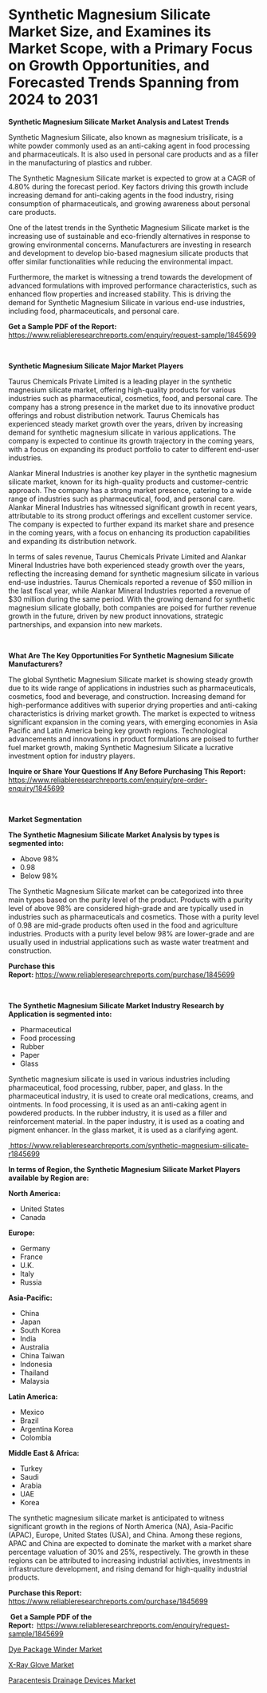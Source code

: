 <p><h1>Synthetic Magnesium Silicate Market Size, and Examines its Market Scope, with a Primary Focus on Growth Opportunities, and Forecasted Trends Spanning from 2024 to 2031</h1></p><p><strong>Synthetic Magnesium Silicate Market Analysis and Latest Trends</strong></p>
<p><p>Synthetic Magnesium Silicate, also known as magnesium trisilicate, is a white powder commonly used as an anti-caking agent in food processing and pharmaceuticals. It is also used in personal care products and as a filler in the manufacturing of plastics and rubber.</p><p>The Synthetic Magnesium Silicate market is expected to grow at a CAGR of 4.80% during the forecast period. Key factors driving this growth include increasing demand for anti-caking agents in the food industry, rising consumption of pharmaceuticals, and growing awareness about personal care products.</p><p>One of the latest trends in the Synthetic Magnesium Silicate market is the increasing use of sustainable and eco-friendly alternatives in response to growing environmental concerns. Manufacturers are investing in research and development to develop bio-based magnesium silicate products that offer similar functionalities while reducing the environmental impact.</p><p>Furthermore, the market is witnessing a trend towards the development of advanced formulations with improved performance characteristics, such as enhanced flow properties and increased stability. This is driving the demand for Synthetic Magnesium Silicate in various end-use industries, including food, pharmaceuticals, and personal care.</p></p>
<p><strong>Get a Sample PDF of the Report:&nbsp;</strong> <a href="https://www.reliableresearchreports.com/enquiry/request-sample/1845699">https://www.reliableresearchreports.com/enquiry/request-sample/1845699</a></p>
<p>&nbsp;</p>
<p><strong>Synthetic Magnesium Silicate Major Market Players</strong></p>
<p><p>Taurus Chemicals Private Limited is a leading player in the synthetic magnesium silicate market, offering high-quality products for various industries such as pharmaceutical, cosmetics, food, and personal care. The company has a strong presence in the market due to its innovative product offerings and robust distribution network. Taurus Chemicals has experienced steady market growth over the years, driven by increasing demand for synthetic magnesium silicate in various applications. The company is expected to continue its growth trajectory in the coming years, with a focus on expanding its product portfolio to cater to different end-user industries.</p><p>Alankar Mineral Industries is another key player in the synthetic magnesium silicate market, known for its high-quality products and customer-centric approach. The company has a strong market presence, catering to a wide range of industries such as pharmaceutical, food, and personal care. Alankar Mineral Industries has witnessed significant growth in recent years, attributable to its strong product offerings and excellent customer service. The company is expected to further expand its market share and presence in the coming years, with a focus on enhancing its production capabilities and expanding its distribution network.</p><p>In terms of sales revenue, Taurus Chemicals Private Limited and Alankar Mineral Industries have both experienced steady growth over the years, reflecting the increasing demand for synthetic magnesium silicate in various end-use industries. Taurus Chemicals reported a revenue of $50 million in the last fiscal year, while Alankar Mineral Industries reported a revenue of $30 million during the same period. With the growing demand for synthetic magnesium silicate globally, both companies are poised for further revenue growth in the future, driven by new product innovations, strategic partnerships, and expansion into new markets.</p></p>
<p>&nbsp;</p>
<p><strong>What Are The Key Opportunities For Synthetic Magnesium Silicate Manufacturers?</strong></p>
<p><p>The global Synthetic Magnesium Silicate market is showing steady growth due to its wide range of applications in industries such as pharmaceuticals, cosmetics, food and beverage, and construction. Increasing demand for high-performance additives with superior drying properties and anti-caking characteristics is driving market growth. The market is expected to witness significant expansion in the coming years, with emerging economies in Asia Pacific and Latin America being key growth regions. Technological advancements and innovations in product formulations are poised to further fuel market growth, making Synthetic Magnesium Silicate a lucrative investment option for industry players.</p></p>
<p><strong>Inquire or Share Your Questions If Any Before Purchasing This Report:</strong> <a href="https://www.reliableresearchreports.com/enquiry/pre-order-enquiry/1845699">https://www.reliableresearchreports.com/enquiry/pre-order-enquiry/1845699</a></p>
<p>&nbsp;</p>
<p><strong>Market Segmentation</strong></p>
<p><strong>The Synthetic Magnesium Silicate Market Analysis by types is segmented into:</strong></p>
<p><ul><li>Above 98%</li><li>0.98</li><li>Below 98%</li></ul></p>
<p><p>The Synthetic Magnesium Silicate market can be categorized into three main types based on the purity level of the product. Products with a purity level of above 98% are considered high-grade and are typically used in industries such as pharmaceuticals and cosmetics. Those with a purity level of 0.98 are mid-grade products often used in the food and agriculture industries. Products with a purity level below 98% are lower-grade and are usually used in industrial applications such as waste water treatment and construction.</p></p>
<p><strong>Purchase this Report:&nbsp;</strong><a href="https://www.reliableresearchreports.com/purchase/1845699">https://www.reliableresearchreports.com/purchase/1845699</a></p>
<p>&nbsp;</p>
<p><strong>The Synthetic Magnesium Silicate Market Industry Research by Application is segmented into:</strong></p>
<p><ul><li>Pharmaceutical</li><li>Food processing</li><li>Rubber</li><li>Paper</li><li>Glass</li></ul></p>
<p><p>Synthetic magnesium silicate is used in various industries including pharmaceutical, food processing, rubber, paper, and glass. In the pharmaceutical industry, it is used to create oral medications, creams, and ointments. In food processing, it is used as an anti-caking agent in powdered products. In the rubber industry, it is used as a filler and reinforcement material. In the paper industry, it is used as a coating and pigment enhancer. In the glass market, it is used as a clarifying agent.</p></p>
<p><a href="https://www.reliableresearchreports.com/synthetic-magnesium-silicate-r1845699">&nbsp;https://www.reliableresearchreports.com/synthetic-magnesium-silicate-r1845699</a></p>
<p><strong>In terms of Region, the Synthetic Magnesium Silicate Market Players available by Region are:</strong></p>
<p>
    <p> <strong> North America: </strong>
        <ul>
            <li>United States</li>
            <li>Canada</li>
        </ul>
        </p> 
    <p> <strong> Europe: </strong>
        <ul>
            <li>Germany</li>
            <li>France</li>
            <li>U.K.</li>
            <li>Italy</li>
            <li>Russia</li>
        </ul>
        </p> 
    <p> <strong> Asia-Pacific: </strong>
        <ul>
            <li>China</li>
            <li>Japan</li>
            <li>South Korea</li>
            <li>India</li>
            <li>Australia</li>
            <li>China Taiwan</li>
            <li>Indonesia</li>
            <li>Thailand</li>
            <li>Malaysia</li>
        </ul>
        </p> 
    <p> <strong> Latin America: </strong>
        <ul>
            <li>Mexico</li>
            <li>Brazil</li>
            <li>Argentina Korea</li>
            <li>Colombia</li>
        </ul>
        </p> 
    <p> <strong> Middle East & Africa: </strong>
        <ul>
            <li>Turkey</li>
            <li>Saudi</li>
            <li>Arabia</li>
            <li>UAE</li>
            <li>Korea</li>
        </ul>
    </p>
    </p>
<p><p>The synthetic magnesium silicate market is anticipated to witness significant growth in the regions of North America (NA), Asia-Pacific (APAC), Europe, United States (USA), and China. Among these regions, APAC and China are expected to dominate the market with a market share percentage valuation of 30% and 25%, respectively. The growth in these regions can be attributed to increasing industrial activities, investments in infrastructure development, and rising demand for high-quality industrial products.</p></p>
<p><strong>Purchase this Report: </strong><a href="https://www.reliableresearchreports.com/purchase/1845699">https://www.reliableresearchreports.com/purchase/1845699</a></p>
<p>&nbsp;<strong>Get a Sample PDF of the Report:&nbsp;&nbsp;</strong><a href="https://www.reliableresearchreports.com/enquiry/request-sample/1845699">https://www.reliableresearchreports.com/enquiry/request-sample/1845699</a></p>
<p><strong></strong></p>
<p><p><a href="https://github.com/salfordkingie/Market-Research-Report-List-1/blob/main/dye-package-winder-market.md">Dye Package Winder Market</a></p><p><a href="https://github.com/julian6Skinner/Market-Research-Report-List-1/blob/main/x-ray-glove-market.md">X-Ray Glove Market</a></p><p><a href="https://github.com/lavernaCole75/Market-Research-Report-List-1/blob/main/paracentesis-drainage-devices-market.md">Paracentesis Drainage Devices Market</a></p></p>